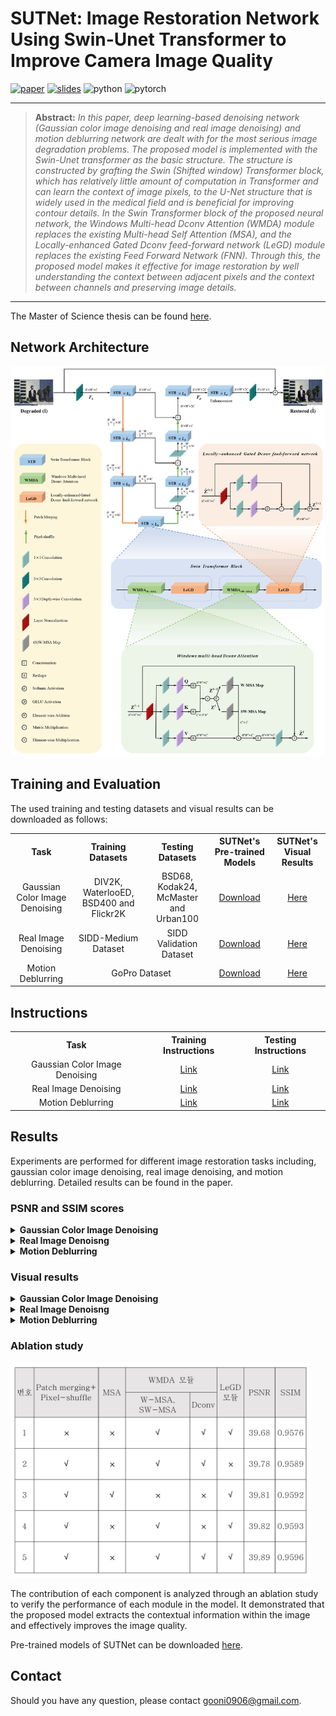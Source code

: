 # SUTNet: Image Restoration Network Using Swin-Unet Transformer to Improve Camera Image Quality


[![paper](https://img.shields.io/badge/Master%20of%20Science-Thesis-brightgreen)](https://drive.google.com/file/d/1uPaf3Sy0P4k16cOYm4-hncsLPPDtoO4j/view?usp=share_link)
[![slides](https://img.shields.io/badge/Presentation-Slides-red.svg)](https://drive.google.com/file/d/1S4OndFWO7pbjpGEMq7Xe-v-7bXGcghQ8/view?usp=share_link)
![python](https://img.shields.io/badge/Python-FFE135?style=flat&logo=Python&logoColor=#3776AB)
![pytorch](https://img.shields.io/badge/PyTorch-white?style=flat&logo=PyTorch&logoColor=#EE4C2C)

<hr />

> **Abstract:** 
> *In this paper, deep learning-based denoising network (Gaussian color image denoising and real image denoising) 
> and motion deblurring network are dealt with for the most serious image degradation problems. The proposed model is implemented 
> with the Swin-Unet transformer as the basic structure. The structure is constructed by grafting the Swin (Shifted window) 
> Transformer block, which has relatively little amount of computation in Transformer and can learn the context of image pixels, 
> to the U-Net structure that is widely used in the medical field and is beneficial for improving contour details. 
> In the Swin Transformer block of the proposed neural network, the Windows Multi-head Dconv Attention (WMDA) module replaces 
> the existing Multi-head Self Attention (MSA), and the Locally-enhanced Gated Dconv feed-forward network (LeGD) module replaces 
> the existing Feed Forward Network (FNN). Through this, the proposed model makes it effective for image restoration by well 
> understanding the context between adjacent pixels and the context between channels and preserving image details.* 

<hr />

The Master of Science thesis can be found [here](https://drive.google.com/drive/folders/1IVTJJdkdZaFbWe5Ohn0aMlMQVuy7A00Z?usp=share_link).

## Network Architecture
![proposed_model](img/proposed_model.jpg)

## Training and Evaluation

The used training and testing datasets and visual results can be downloaded as follows:

<table>
  <tr>
    <th align="center">Task</th>
    <th align="center">Training Datasets</th>
    <th align="center">Testing Datasets</th>
    <th align="center">SUTNet's Pre-trained Models</th>
    <th align="center">SUTNet's Visual Results</th>
  </tr>
  <tr>
    <td align="center">Gaussian Color Image Denoising</td>
    <td align="center">DIV2K, WaterlooED, BSD400 and Flickr2K</td>
    <td align="center">BSD68, Kodak24, McMaster and Urban100</td>
    <td align="center"><a href="https://drive.google.com/drive/folders/14fDFI8g-WXxsK-GxZVfYh7fW_nx4Yvkn?usp=share_link">Download</a></td>
    <td align="center"><a href="https://drive.google.com/drive/folders/1imVUt6VVLWVxAp9LTNVGV-codyVB2Ox_?usp=share_link">Here</a></td>
  </tr>
  <tr>
    <td align="center">Real Image Denoising</td>
    <td align="center">SIDD-Medium Dataset</td>
    <td align="center">SIDD Validation Dataset</td>
    <td align="center"><a href="https://drive.google.com/drive/folders/1fyaTwacjGCdDGPCvGZ4ka6hfP3GVIS6B?usp=share_link">Download</a></td>
    <td align="center"><a href="https://drive.google.com/drive/folders/1Y7DFmFIlyYe8ur7fzC-_8XQ6Qj0syTzf?usp=share_link">Here</a></td>
  </tr>
  <tr>
    <td align="center">Motion Deblurring</td>
    <td align="center" colspan="2">GoPro Dataset</td>
    <td align="center"><a href="https://drive.google.com/drive/folders/1zHXWOa7DzzfXxx8Kn8UOS3ybkmVKNUcL?usp=share_link">Download</a></td>
    <td align="center"><a href="https://drive.google.com/drive/folders/1LU1eoWx8asTX4tHU9BdMaWGKWMHZmm79?usp=share_link">Here</a></td>
  </tr>
</table>

## Instructions

<table>
  <tr>
    <th align="center">Task</th>
    <th align="center">Training Instructions</th>
    <th align="center">Testing Instructions</th>
  </tr>
  <tr>
    <td align="center">Gaussian Color Image Denoising</td>
    <td align="center"><a href="Denoising/README.md#training">Link</a></td>
    <td align="center"><a href="Denoising/README.md#evaluation">Link</a></td>
  </tr>
  <tr>
    <td align="center">Real Image Denoising</td>
    <td align="center"><a href="Denoising/README.md#training-1">Link</a></td>
    <td align="center"><a href="Denoising/README.md#evaluation-1">Link</a></td>
  </tr>
  <tr>
    <td align="center">Motion Deblurring</td>
    <td align="center"><a href="Motion_Deblurring/README.md#training">Link</a></td>
    <td align="center"><a href="Motion_Deblurring/README.md#evaluation">Link</a></td>
  </tr>
</table>


## Results

Experiments are performed for different image restoration tasks including, gaussian color image denoising, real image denoising, and motion deblurring. Detailed results can be found in the paper.

### PSNR and SSIM scores

<details>
<summary><strong>Gaussian Color Image Denoising</strong></summary>
<br>
<img src="img/color_image_denoising_psnr.jpg" alt="color_image_denoising_psnr.jpg">
<img src="img/color_image_denoising_ssim.jpg" alt="color_image_denoising_ssim.jpg">
</details>

<details>
<summary><strong>Real Image Denoisng</strong></summary>
<br>
<img src="img/real_image_denoising_psnr_ssim.jpg" alt="real_image_denoising_psnr_ssim.jpg" width="480">
</details>

<details>
<summary><strong>Motion Deblurring</strong></summary>
<br>
<img src="img/motion_deblurring_psnr_ssim.jpg" alt="real_image_denoising_psnr_ssim.jpg" width="480">
</details>

### Visual results

<details>
<summary><strong>Gaussian Color Image Denoising</strong></summary>
<br>

- Gaussian color image denoising results of Urban100 with noise level 50.

<img src="img/color_image_denoising_result-1.jpg" alt="color_image_denoising_result-1.jpg">
<img src="img/color_image_denoising_result-2.jpg" alt="color_image_denoising_result-2.jpg">
</details>

<details>
<summary><strong>Real Image Denoisng</strong></summary>
<br>

- Real image denoising results of SIDD validation dataset.

<img src="img/real_image_denoising_result-1.jpg" alt="real_image_denoising_result-1.jpg">
<img src="img/real_image_denoising_result-2.jpg" alt="real_image_denoising_result-2.jpg">
</details>

<details>
<summary><strong>Motion Deblurring</strong></summary>
<br>

- Image motion deblurring results of GoPro dataset.

<img src="img/motion_deblurring_result.jpg" alt="motion_deblurring_result.jpg">

</details>

### Ablation study

<img src="img/ablation_study.jpg" alt="ablation_study.jpg" width="480">

The contribution of each component is analyzed through an ablation study to verify the performance of each module in the model. 
It demonstrated that the proposed model extracts the contextual information within the image and effectively improves the image quality.

Pre-trained models of SUTNet can be downloaded [here](#training-and-evaluation).

## Contact
Should you have any question, please contact gooni0906@gmail.com.
